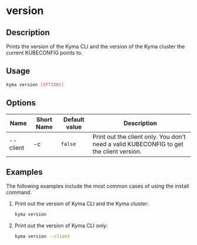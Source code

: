 # version

## Description

Prints the version of the Kyma CLI and the version of the Kyma cluster the current KUBECONFIG points to.

## Usage 

```bash
kyma version [OPTIONS]
```

## Options

| Name     | Short Name | Default value| Description|
| ----------|---------|-----|------|
| --client | -c |`false`|Print out the client only. You don't need a valid KUBECONFIG to get the client version.|


## Examples

The following examples include the most common cases of using the install command. 
1. Print out the version of Kyma CLI and the Kyma cluster:
   ```bash
   kyma version 
   ```
2. Print out the version of Kyma CLI only:
   ```bash
   kyma version --client
   ```
